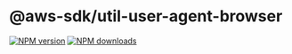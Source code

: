 # @aws-sdk/util-user-agent-browser

[![NPM version](https://img.shields.io/npm/v/@aws-sdk/util-user-agent-browser/preview.svg)](https://www.npmjs.com/package/@aws-sdk/util-user-agent-browser)
[![NPM downloads](https://img.shields.io/npm/dm/@aws-sdk/util-user-agent-browser.svg)](https://www.npmjs.com/package/@aws-sdk/util-user-agent-browser)

